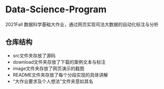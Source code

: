 # Data-Science-Program
2021Fall 数据科学基础大作业，通过网页实现司法大数据的自动化标注与分析



## 仓库结构

- src文件夹存放了源码
- download文件夹存放了下载的案例文本与标注
- image文件夹存放了网页演示的截图
- README文件夹存放了每个分段实现的具体讲解
- “大作业要求及个人想法”文件夹意如其名

